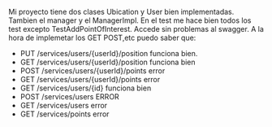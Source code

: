 Mi proyecto tiene dos clases Ubication y User bien implementadas.
Tambien el manager y el ManagerImpl.
En el test me hace bien todos los test excepto TestAddPointOfInterest.
Accede sin problemas al swagger.
A la hora de implemetar los GET POST,etc puedo saber que:
-   PUT /services/users/{userId}/position funciona bien.
- GET  /services/users/{userId}/position funciona bien 
- POST /services/users/{userId}/points error
- GET /services/users/{userId}/points error
- GET /services/users/{id} funciona bien 
- POST /services/users ERROR
- GET /services/users error
- GET /services/points error
 
    